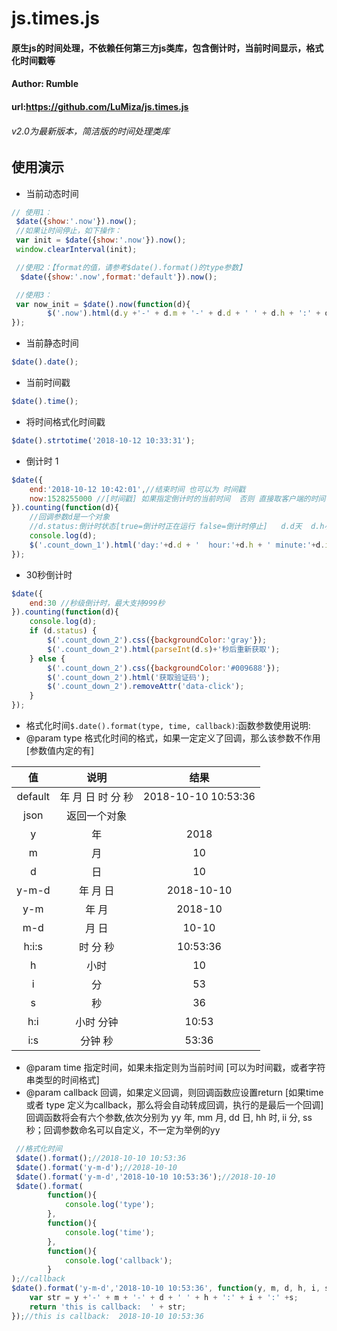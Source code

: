 # js.times.js
#### 原生js的时间处理，不依赖任何第三方js类库，包含倒计时，当前时间显示，格式化时间戳等
#### Author: Rumble
#### url:https://github.com/LuMiza/js.times.js

###### v2.0为最新版本，简洁版的时间处理类库


## 使用演示
* 当前动态时间
```javascript
// 使用1：
 $date({show:'.now'}).now();
 //如果让时间停止，如下操作：
 var init = $date({show:'.now'}).now();
 window.clearInterval(init);

 //使用2：【format的值，请参考$date().format()的type参数】
  $date({show:'.now',format:'default'}).now();

 //使用3：
 var now_init = $date().now(function(d){
        $('.now').html(d.y +'-' + d.m + '-' + d.d + ' ' + d.h + ':' + d.i + ':' +d.s);
});
```

                     
* 当前静态时间
```javascript
$date().date();
```

* 当前时间戳
```javascript
$date().time();
```
* 将时间格式化时间戳
```javascript
$date().strtotime('2018-10-12 10:33:31');
```

* 倒计时 1
```javascript
$date({
    end:'2018-10-12 10:42:01',//结束时间 也可以为 时间戳
    now:1528255000 //[时间戳] 如果指定倒计时的当前时间  否则 直接取客户端的时间
}).counting(function(d){
    //回调参数d是一个对象
    //d.status:倒计时状态[true=倒计时正在运行 false=倒计时停止]   d.d天  d.h小时   d.i分钟  d.s秒数
    console.log(d);
    $('.count_down_1').html('day:'+d.d + '  hour:'+d.h + ' minute:'+d.i+' second:'+d.s);
});
```
                      
* 30秒倒计时
```javascript
$date({
    end:30 //秒级倒计时，最大支持999秒
}).counting(function(d){
    console.log(d);
    if (d.status) {
        $('.count_down_2').css({backgroundColor:'gray'});
        $('.count_down_2').html(parseInt(d.s)+'秒后重新获取');
    } else {
        $('.count_down_2').css({backgroundColor:'#009688'});
        $('.count_down_2').html('获取验证码');
        $('.count_down_2').removeAttr('data-click');
    }
});
```

* 格式化时间`$.date().format(type, time, callback)`:函数参数使用说明:
* @param type 格式化时间的格式，如果一定定义了回调，那么该参数不作用  [参数值内定的有]

| 值        | 说明   | 结果 |
| :--------:   | :-----:  | :-----:  |
| default     | 年 月 日 时 分 秒 |2018-10-10 10:53:36 |
|    json           |      返回一个对象             |                   |
| y        |   年 |2018  |
|      m        |   月       |10|
|      d        |    日      |10|
|        y-m-d      |    年 月 日      |2018-10-10 |
| y-m        |    年 月   |2018-10 |
|    m-d          |    月 日      |   10-10 |
|      h:i:s        |     时 分 秒     |  10:53:36 |
|         h       |      小时    | 10 |
|         i     |      分    | 53 |
|        s      |     秒     | 36 |
|       h:i       |     小时 分钟     |10:53|
|        i:s      |     分钟 秒     |53:36|

* @param time 指定时间，如果未指定则为当前时间  [可以为时间戳，或者字符串类型的时间格式]
* @param callback 回调，如果定义回调，则回调函数应设置return     [如果time 或者 type 定义为callback，那么将会自动转成回调，执行的是最后一个回调]  回调函数将会有六个参数,依次分别为 yy 年, mm 月, dd 日, hh 时, ii 分, ss 秒；回调参数命名可以自定义，不一定为举例的yy
```javascript
 //格式化时间
 $date().format();//2018-10-10 10:53:36
 $date().format('y-m-d');//2018-10-10
 $date().format('y-m-d','2018-10-10 10:53:36');//2018-10-10
 $date().format(
 		function(){
 			console.log('type');
 		},
 		function(){
 			console.log('time');
 		},
 		function(){
 			console.log('callback');
 		}
);//callback
$date().format('y-m-d','2018-10-10 10:53:36', function(y, m, d, h, i, s) {
    var str = y +'-' + m + '-' + d + ' ' + h + ':' + i + ':' +s;
    return 'this is callback:  ' + str;
});//this is callback:  2018-10-10 10:53:36
```                      